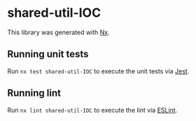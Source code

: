 # shared-util-IOC

This library was generated with [Nx](https://nx.dev).

## Running unit tests

Run `nx test shared-util-IOC` to execute the unit tests via [Jest](https://jestjs.io).

## Running lint

Run `nx lint shared-util-IOC` to execute the lint via [ESLint](https://eslint.org/).
